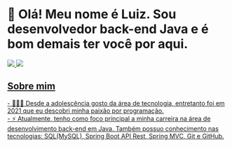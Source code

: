 <h1>👋 Olá! Meu nome é Luiz. Sou desenvolvedor back-end Java e é bom demais ter você por aqui.</h1> 

<a href="https://www.linkedin.com/in/luiz-felipe-675ba122a" rel="nofollow"><img src="https://img.shields.io/badge/LinkedIn-0077B5?style=for-the-badge&logo=linkedin&logoColor=white">  <a href="mailto:luizfelipedlima25@gmail"><img src="https://img.shields.io/badge/luizfelipedlima25@gmail.com-D14836?style=for-the-badge&logo=gmail&logoColor=white"/>  

  <h2> Sobre mim</h2>
- 👨🏻‍💻 Desde a adolescência gosto da área de tecnologia, entretanto foi em 2021 que eu descobri minha paixão por programação.<br> 
- ⚡ Atualmente, tenho como foco principal a minha carreira na área de desenvolvimento back-end em Java. Também possuo conhecimento nas tecnologias:
 SQL(MySQL), Spring Boot API Rest, Spring MVC, Git e GitHub.   


 
